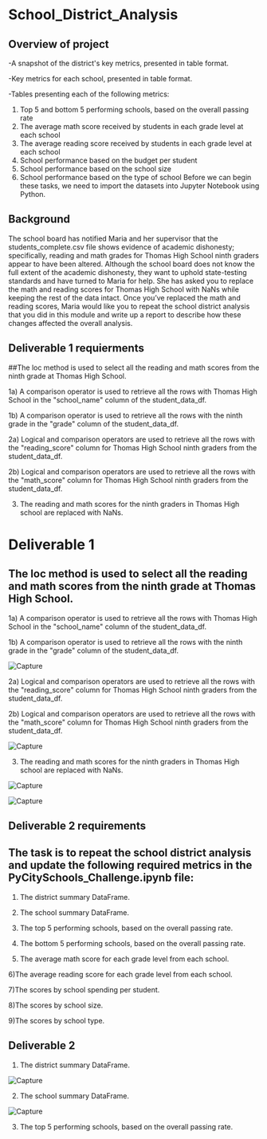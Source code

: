# School_District_Analysis

## Overview of project
-A snapshot of the district's key metrics, presented in table format.

-Key metrics for each school, presented in table format.

-Tables presenting each of the following metrics:
1) Top 5 and bottom 5 performing schools, based on the overall passing rate
2) The average math score received by students in each grade level at each school
3) The average reading score received by students in each grade level at each school
4) School performance based on the budget per student
5) School performance based on the school size
6) School performance based on the type of school Before we can begin these tasks, we need to import the datasets into Jupyter Notebook using Python.

## Background

The school board has notified Maria and her supervisor that the students_complete.csv file shows evidence of academic dishonesty; specifically, reading and math grades for Thomas High School ninth graders appear to have been altered. Although the school board does not know the full extent of the academic dishonesty, they want to uphold state-testing standards and have turned to Maria for help. She has asked you to replace the math and reading scores for Thomas High School with NaNs while keeping the rest of the data intact. Once you’ve replaced the math and reading scores, Maria would like you to repeat the school district analysis that you did in this module and write up a report to describe how these changes affected the overall analysis.

## Deliverable 1 requierments 

##The loc method is used to select all the reading and math scores from the ninth grade at Thomas High School.

1a) A comparison operator is used to retrieve all the rows with Thomas High School in the "school_name" column of the student_data_df.

1b) A comparison operator is used to retrieve all the rows with the ninth grade in the "grade" column of the student_data_df.

2a) Logical and comparison operators are used to retrieve all the rows with the "reading_score" column for Thomas High School ninth graders from the student_data_df.

2b) Logical and comparison operators are used to retrieve all the rows with the "math_score" column for Thomas High School ninth graders from the student_data_df.

3) The reading and math scores for the ninth graders in Thomas High school are replaced with NaNs.

# Deliverable 1 


## The loc method is used to select all the reading and math scores from the ninth grade at Thomas High School.

1a) A comparison operator is used to retrieve all the rows with Thomas High School in the "school_name" column of the student_data_df.

1b) A comparison operator is used to retrieve all the rows with the ninth grade in the "grade" column of the student_data_df.

![Capture](https://user-images.githubusercontent.com/89880015/137040911-0624eb15-4033-4fe0-98d3-1bd8bb696d30.PNG)

2a) Logical and comparison operators are used to retrieve all the rows with the "reading_score" column for Thomas High School ninth graders from the student_data_df.

2b) Logical and comparison operators are used to retrieve all the rows with the "math_score" column for Thomas High School ninth graders from the student_data_df.

![Capture](https://user-images.githubusercontent.com/89880015/137041186-85b285d6-6705-47df-b493-3321ee9eb742.PNG)

3) The reading and math scores for the ninth graders in Thomas High school are replaced with NaNs.

![Capture](https://user-images.githubusercontent.com/89880015/137041497-f604997b-0a6f-446a-bfd2-9c25f5b38000.PNG)

![Capture](https://user-images.githubusercontent.com/89880015/137041552-b9d19280-caeb-4af5-a8d5-4e115fdb6582.PNG)

## Deliverable 2 requirements

## The task is to repeat the school district analysis and update the following required metrics in the PyCitySchools_Challenge.ipynb file:

1) The district summary DataFrame.

2) The school summary DataFrame.

3) The top 5 performing schools, based on the overall passing rate.

4) The bottom 5 performing schools, based on the overall passing rate.

5) The average math score for each grade level from each school.

6)The average reading score for each grade level from each school.

7)The scores by school spending per student.

8)The scores by school size.

9)The scores by school type.

## Deliverable 2

1) The district summary DataFrame.

![Capture](https://user-images.githubusercontent.com/89880015/137042588-6f9f6594-092e-4c5e-a808-161345a93291.PNG)

2) The school summary DataFrame.

![Capture](https://user-images.githubusercontent.com/89880015/137042747-d3c6dec3-97ff-420b-ba56-14461c2fac00.PNG)

3) The top 5 performing schools, based on the overall passing rate.



















